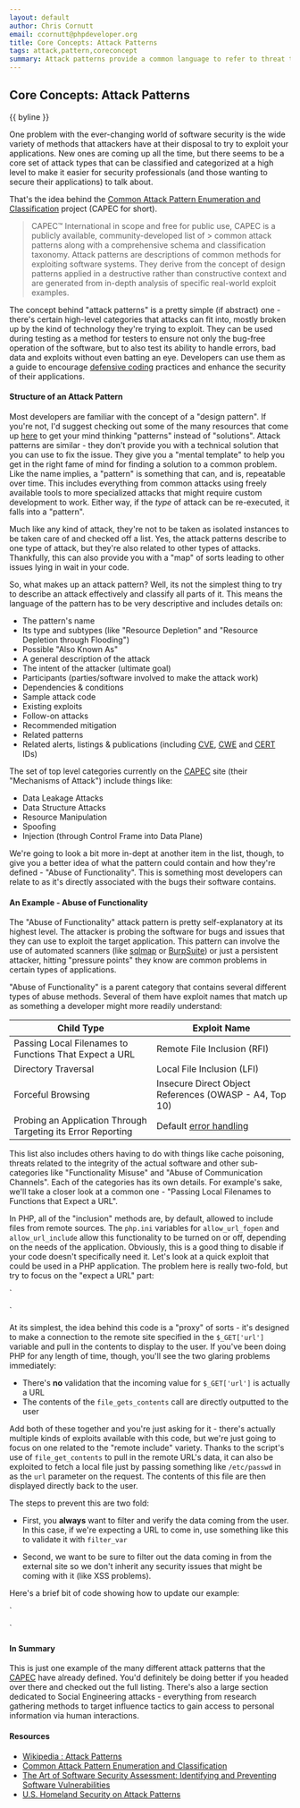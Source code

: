 ```yaml
---
layout: default
author: Chris Cornutt
email: ccornutt@phpdeveloper.org
title: Core Concepts: Attack Patterns
tags: attack,pattern,coreconcept
summary: Attack patterns provide a common language to refer to threat types and methods of attack.
---
```


Core Concepts: Attack Patterns
--------------

{{ byline }}

One problem with the ever-changing world of software security is the wide variety of methods
that attackers have at their disposal to try to exploit your applications. New ones are coming
up all the time, but there seems to be a core set of attack types that can be classified and
categorized at a high level to make it easier for security professionals (and those wanting
to secure their applications) to talk about.

That's the idea behind the [Common Attack Pattern Enumeration and Classification](http://capec.mitre.org/)
project (CAPEC for short).

> CAPEC&trade; International in scope and free for public use, CAPEC is a publicly available, community-developed 
> list of > common attack patterns along with a comprehensive schema and classification taxonomy. Attack patterns 
> are descriptions of common methods for exploiting software systems. They derive from the concept of design 
> patterns applied in a destructive rather than constructive context and are generated from in-depth analysis 
> of specific real-world exploit examples.

The concept behind "attack patterns" is a pretty simple (if abstract) one - there's certain 
high-level categories that attacks can fit into, mostly broken up by the kind of technology
they're trying to exploit. They can be used during testing as a method for testers to ensure
not only the bug-free operation of the software, but to also test its ability to handle 
errors, bad data and exploits without even batting an eye. Developers can use them as a guide
to encourage [defensive coding](/2012/11/12/Code-Defensively.html) practices and enhance 
the security of their applications. 

#### Structure of an Attack Pattern

Most developers are familiar with the concept of a "design pattern". If you're not, I'd suggest
checking out some of the many resources that come up [here](http://lmgtfy.com/?q=design+patterns+php)
to get your mind thinking "patterns" instead of "solutions". Attack patterns are similar - they
don't provide you with a technical solution that you can use to fix the issue. They give you
a "mental template" to help you get in the right fame of mind for finding a solution to 
a common problem. Like the name implies, a "pattern" is something that can, and is, repeatable
over time. This includes everything from common attacks using freely available tools to
more specialized attacks that might require custom development to work. Either way, if the 
*type* of attack can be re-executed, it falls into a "pattern". 

Much like any kind of attack, they're not to be taken as isolated instances to be taken care
of and checked off a list. Yes, the attack patterns describe to one type of attack, but they're
also related to other types of attacks. Thankfully, this can also provide you with a "map" of 
sorts leading to other issues lying in wait in your code.

So, what makes up an attack pattern? Well, its not the simplest thing to try to describe an attack
effectively and classify all parts of it. This means the language of the pattern has to be
very descriptive and includes details on:

- The pattern's name
- Its type and subtypes (like "Resource Depletion" and "Resource Depletion through Flooding")
- Possible "Also Known As"
- A general description of the attack
- The intent of the attacker (ultimate goal)
- Participants (parties/software involved to make the attack work)
- Dependencies & conditions
- Sample attack code
- Existing exploits
- Follow-on attacks
- Recommended mitigation
- Related patterns
- Related alerts, listings & publications (including [CVE](http://cve.mitre.org/), [CWE](http://cwe.mitre.org/) and [CERT](http://www.cert.org/nav/index_red.html) IDs)

The set of top level categories currently on the [CAPEC](http://capec.mitre.org/) site (their "Mechanisms of 
Attack") include things like:

- Data Leakage Attacks
- Data Structure Attacks
- Resource Manipulation
- Spoofing
- Injection (through Control Frame into Data Plane)

We're going to look a bit more in-dept at another item in the list, though, to give you a better idea
of what the pattern could contain and how they're defined - "Abuse of Functionality". This is something 
most developers can relate to as it's directly associated with the bugs their software contains.

#### An Example - Abuse of Functionality

The "Abuse of Functionality" attack pattern is pretty self-explanatory at its highest level. The 
attacker is probing the software for bugs and issues that they can use to exploit the target application.
This pattern can involve the use of automated scanners (like [sqlmap](http://sqlmap.org/) or [BurpSuite](http://portswigger.net/burp/)) or just a persistent attacker, hitting "pressure points" they know are common 
problems in certain types of applications.

"Abuse of Functionality" is a parent category that contains several different types of abuse
methods. Several of them have exploit names that match up as something a developer might more
readily understand:

Child Type | Exploit Name
---------- | ------------
Passing Local Filenames to Functions That Expect a URL | Remote File Inclusion (RFI)
Directory Traversal | Local File Inclusion (LFI)
Forceful Browsing | Insecure Direct Object References (OWASP - A4, Top 10)
Probing an Application Through Targeting its Error Reporting | Default [error handling](/2012/08/14/Playing-Your-Cards-Close-Error-Exception-Handling.html)


This list also includes others having to do with things like cache poisoning, threats related to the integrity
of the actual software and other sub-categories like "Functionality Misuse" and "Abuse of 
Communication Channels". Each of the categories has its own details. For example's sake, we'll take a 
closer look at a common one - "Passing Local Filenames to Functions that Expect a URL".

In PHP, all of the "inclusion" methods are, by default, allowed to include files from remote
sources. The `php.ini` variables for `allow_url_fopen` and `allow_url_include` allow this functionality
to be turned on or off, depending on the needs of the application. Obviously, this is a 
good thing to disable if your code doesn't specifically need it. Let's look at a quick 
exploit that could be used in a PHP application. The problem here is really two-fold, but 
try to focus on the "expect a URL" part:

`
<?php
$mySiteContents = file_get_contents($_GET['url']);
echo $mySiteContents;
?>
`

At its simplest, the idea behind this code is a "proxy" of sorts - it's designed to make a
connection to the remote site specified in the `$_GET['url']` variable and pull in the contents
to display to the user. If you've been doing PHP for any length of time, though, you'll see
the two glaring problems immediately:

- There's **no** validation that the incoming value for `$_GET['url']` is actually a URL
- The contents of the `file_gets_contents` call are directly outputted to the user

Add both of these together and you're just asking for it - there's actually multiple kinds
of exploits available with this code, but we're just going to focus on one related to the 
"remote include" variety. Thanks to the script's use of `file_get_contents` to pull in the
remote URL's data, it can also be exploited to fetch a local file just by passing something
like `/etc/passwd` in as the `url` parameter on the request. The contents of this file are
then displayed directly back to the user.

The steps to prevent this are two fold:

- First, you **always** want to filter and verify the data coming from the user. In this case,
  if we're expecting a URL to come in, use something like this to validate it with `filter_var`

- Second, we want to be sure to filter out the data coming in from the external site so 
  we don't inherit any security issues that might be coming with it (like XSS problems).

Here's a brief bit of code showing how to update our example:

`
<?php
$url = filter_var($_GET['url'], FILTER_VALIDATE_URL);
if ($url === true) {
    // valid URL, not local file - execute!
    $mySiteContents = file_get_contents($url);
    echo htmlspecialchars($mySiteContents);
}
?>
`

#### In Summary

This is just one example of the many different attack patterns that the [CAPEC](http://capec.mitre.org/)
have already defined. You'd definitely be doing better if you headed over there and checked
out the full listing. There's also a large section dedicated to Social Engineering attacks - 
everything from research gathering methods to target influence tactics to gain access to 
personal information via human interactions.

#### Resources

- [Wikipedia : Attack Patterns](http://en.wikipedia.org/wiki/Attack_patterns)
- [Common Attack Pattern Enumeration and Classification](http://capec.mitre.org)
- [The Art of Software Security Assessment: Identifying and Preventing Software Vulnerabilities](http://www.amazon.com/Software-Security-Assessment-Vulnerabilities-ebook/dp/B004XVIWU2)
- [U.S. Homeland Security on Attack Patterns](https://buildsecurityin.us-cert.gov/bsi/articles/knowledge/attack.html)






